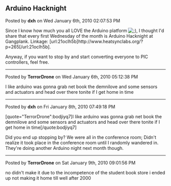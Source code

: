 ## Arduino Hacknight
Posted by **dxh** on Wed January 6th, 2010 02:07:53 PM

Since I know how much you all LOVE the Arduino platform <!-- s;) --><img src="{SMILIES_PATH}/icon_e_wink.gif" alt=";)" title="Wink" /><!-- s;) -->, I thought I'd share that every first Wednesday of the month is Arduino Hacknight at Gangplank.  Linkage: [url:21oclh5b]http&#58;//www&#46;heatsynclabs&#46;org/?p=265[/url:21oclh5b].

Anyway, if you want to stop by and start converting everyone to PIC controllers, feel free.

--------------------------------------------------------------------------------

Posted by **TerrorDrone** on Wed January 6th, 2010 05:12:38 PM

I like arduino was gonna grab net book the demnilove and some sensors and actuators and head over there tonite if I get home in time

--------------------------------------------------------------------------------

Posted by **dxh** on Fri January 8th, 2010 07:49:18 PM

[quote=&quot;TerrorDrone&quot;:bodjiyq7]I like arduino was gonna grab net book the demnilove and some sensors and actuators and head over there tonite if I get home in time[/quote:bodjiyq7]

Did you end up stopping by?  We were all in the conference room; Didn't realize it took place in the conference room until I randomly wandered in.  They're doing another Arduino night next month though.

--------------------------------------------------------------------------------

Posted by **TerrorDrone** on Sat January 9th, 2010 09:01:56 PM

no didn't make it due to the incompetence of the student book store i ended up not making it home till well after 2000
